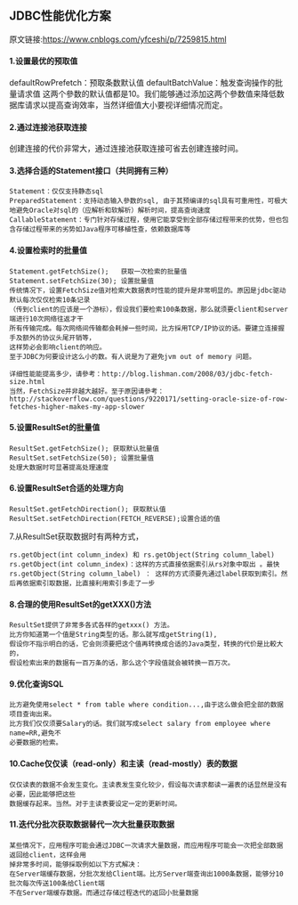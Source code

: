 ## JDBC性能优化方案

原文链接:<https://www.cnblogs.com/yfceshi/p/7259815.html>

#### 1.设置最优的预取值

defaultRowPrefetch：预取条数默认值
 defaultBatchValue：触发查询操作的批量请求值
这两个參数的默认值都是10。我们能够通过添加这两个參数值来降低数据库请求以提高查询效率，当然详细值大小要视详细情况而定。

#### 2.通过连接池获取连接

创建连接的代价非常大，通过连接池获取连接可省去创建连接时间。

#### 3.选择合适的Statement接口（共同拥有三种）

````
Statement：仅仅支持静态sql
PreparedStatement：支持动态输入參数的sql, 由于其预编译的sql具有可重用性，可极大地避免Oracle对sql的（应解析和软解析）解析时间，提高查询速度
CallableStatement：专门针对存储过程，使用它能享受到全部存储过程带来的优势，但也包含存储过程带来的劣势如Java程序可移植性查，依赖数据库等      
````  

#### 4.设置检索时的批量值

````
Statement.getFetchSize();   获取一次检索的批量值
Statement.setFetchSize(30); 设置批量值
传统情况下，设置FetchSize值对检索大数据表时性能的提升是非常明显的。原因是jdbc驱动默认每次仅仅检索10条记录
（传到client的应该是一个游标），假设我们要检索100条数据，那么就须要client和server端进行10次网络往返才干
所有传输完成。每次网络间传输都会耗掉一些时间，比方採用TCP/IP协议的话。要建立连接握手及额外的协议头尾开销等，
这样势必会影响client的响应。
至于JDBC为何要设计这么小的数。有人说是为了避免jvm out of memory 问题。

详细性能能提高多少，请參考：http://blog.lishman.com/2008/03/jdbc-fetch-size.html 
当然，FetchSize并非越大越好。至于原因请參考：http://stackoverflow.com/questions/9220171/setting-oracle-size-of-row-fetches-higher-makes-my-app-slower 
````
  
#### 5.设置ResultSet的批量值

````
ResultSet.getFetchSize(); 获取默认批量值
ResultSet.setFetchSize(50); 设置批量值     
处理大数据时可显著提高处理速度
````

#### 6.设置ResultSet合适的处理方向

````
ResultSet.getFetchDirection(); 获取默认值
ResultSet.setFetchDirection(FETCH_REVERSE);设置合适的值
````

7.从ResultSet获取数据时有两种方式，

````
rs.getObject(int column_index) 和 rs.getObject(String column_label)
rs.getObject(int column_index)：这样的方式直接依据索引从rs对象中取出 。最快 
rs.getObject(String column_label) ： 这样的方式须要先通过label获取到索引。然后再依据索引取数据，比直接利用索引多走了一步
````

#### 8.合理的使用ResultSet的getXXX()方法

````
ResultSet提供了非常多各式各样的getxxx() 方法。  
比方你知道第一个值是String类型的话。那么就写成getString(1), 
假设你不指示明白的话，它会则须要把这个值再转换成合适的Java类型，转换的代价是比較大的，
假设检索出来的数据有一百万条的话，那么这个字段值就会被转换一百万次。
````

#### 9.优化查询SQL

````
比方避免使用select * from table where condition...,由于这么做会把全部的数据项目查询出来。 
比方我们仅仅须要Salary的话。我们就写成select salary from employee where name=RR,避免不
必要数据的检索。
````

#### 10.Cache仅仅读（read-only）和主读（read-mostly）表的数据

````
仅仅读表的数据不会发生变化。主读表发生变化较少，假设每次请求都读一遍表的话显然是没有必要，因此能够把这些
数据缓存起来。当然。对于主读表要设定一定的更新时间。
````

#### 11.迭代分批次获取数据替代一次大批量获取数据

````
某些情况下，应用程序可能会通过JDBC一次请求大量数据，而应用程序可能会一次把全部数据返回给client，这样会用
掉非常多时间，能够採取例如以下方式解决：
在Server端缓存数据，分批次发给Client端。比方Server端查询出1000条数据，能够分10批次每次传送100条给Client端
不在Server端缓存数据。而通过存储过程迭代的返回小批量数据
````
